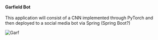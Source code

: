 #### Garfield Bot 
This application will consist of a CNN implemented through PyTorch and then deployed to a social media bot via Spring (Spring Boot?)

![Garf](https://th.bing.com/th/id/OIP.swLmzsvTIlXoN_O_AbIvSgHaDo?pid=ImgDet&rs=1 "Garf")
